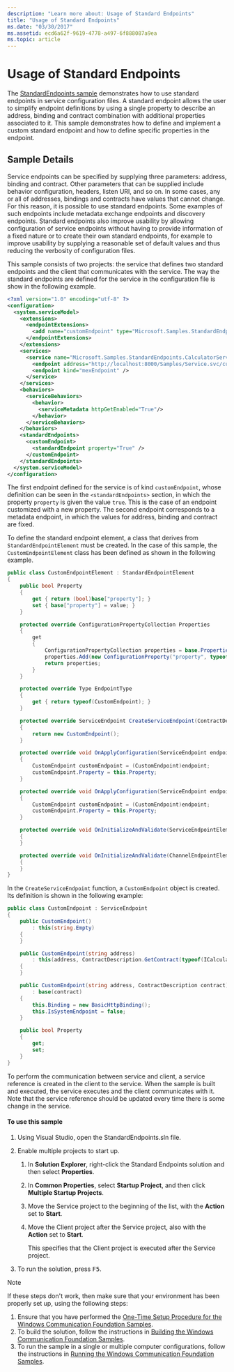 ```yaml
---
description: "Learn more about: Usage of Standard Endpoints"
title: "Usage of Standard Endpoints"
ms.date: "03/30/2017"
ms.assetid: ecd6a62f-9619-4778-a497-6f888087a9ea
ms.topic: article
---
```

# Usage of Standard Endpoints

The [StandardEndpoints sample](https://github.com/dotnet/samples/tree/main/framework/wcf) demonstrates how to use standard endpoints in service configuration files. A standard endpoint allows the user to simplify endpoint definitions by using a single property to describe an address, binding and contract combination with additional properties associated to it. This sample demonstrates how to define and implement a custom standard endpoint and how to define specific properties in the endpoint.

## Sample Details

Service endpoints can be specified by supplying three parameters: address, binding and contract. Other parameters that can be supplied include behavior configuration, headers, listen URI, and so on. In some cases, any or all of addresses, bindings and contracts have values that cannot change. For this reason, it is possible to use standard endpoints. Some examples of such endpoints include metadata exchange endpoints and discovery endpoints. Standard endpoints also improve usability by allowing configuration of service endpoints without having to provide information of a fixed nature or to create their own standard endpoints, for example to improve usability by supplying a reasonable set of default values and thus reducing the verbosity of configuration files.

This sample consists of two projects: the service that defines two standard endpoints and the client that communicates with the service. The way the standard endpoints are defined for the service in the configuration file is show in the following example.

```xml
<?xml version="1.0" encoding="utf-8" ?>
<configuration>
  <system.serviceModel>
    <extensions>
      <endpointExtensions>
        <add name="customEndpoint" type="Microsoft.Samples.StandardEndpoints.CustomEndpointCollectionElement, service" />
      </endpointExtensions>
    </extensions>
    <services>
      <service name="Microsoft.Samples.StandardEndpoints.CalculatorService">
        <endpoint address="http://localhost:8000/Samples/Service.svc/customEndpoint" contract="Microsoft.Samples.StandardEndpoints.ICalculator" kind="customEndpoint" />
        <endpoint kind="mexEndpoint" />
      </service>
    </services>
    <behaviors>
      <serviceBehaviors>
        <behavior>
          <serviceMetadata httpGetEnabled="True"/>
        </behavior>
      </serviceBehaviors>
    </behaviors>
    <standardEndpoints>
      <customEndpoint>
        <standardEndpoint property="True" />
      </customEndpoint>
    </standardEndpoints>
  </system.serviceModel>
</configuration>
```

The first endpoint defined for the service is of kind `customEndpoint`, whose definition can be seen in the `<standardEndpoints>` section, in which the property `property` is given the value `true`. This is the case of an endpoint customized with a new property. The second endpoint corresponds to a metadata endpoint, in which the values for address, binding and contract are fixed.

To define the standard endpoint element, a class that derives from `StandardEndpointElement` must be created. In the case of this sample, the `CustomEndpointElement` class has been defined as shown in the following example.

```csharp
public class CustomEndpointElement : StandardEndpointElement
{
    public bool Property
    {
        get { return (bool)base["property"]; }
        set { base["property"] = value; }
    }

    protected override ConfigurationPropertyCollection Properties
    {
        get
        {
            ConfigurationPropertyCollection properties = base.Properties;
            properties.Add(new ConfigurationProperty("property", typeof(bool), false, ConfigurationPropertyOptions.None));
            return properties;
        }
    }

    protected override Type EndpointType
    {
        get { return typeof(CustomEndpoint); }
    }

    protected override ServiceEndpoint CreateServiceEndpoint(ContractDescription contract)
    {
        return new CustomEndpoint();
    }

    protected override void OnApplyConfiguration(ServiceEndpoint endpoint, ServiceEndpointElement serviceEndpointElement)
    {
        CustomEndpoint customEndpoint = (CustomEndpoint)endpoint;
        customEndpoint.Property = this.Property;
    }

    protected override void OnApplyConfiguration(ServiceEndpoint endpoint, ChannelEndpointElement channelEndpointElement)
    {
        CustomEndpoint customEndpoint = (CustomEndpoint)endpoint;
        customEndpoint.Property = this.Property;
    }

    protected override void OnInitializeAndValidate(ServiceEndpointElement serviceEndpointElement)
    {
    }

    protected override void OnInitializeAndValidate(ChannelEndpointElement channelEndpointElement)
    {
    }
}
```

In the `CreateServiceEndpoint` function, a `CustomEndpoint` object is created. Its definition is shown in the following example:

```csharp
public class CustomEndpoint : ServiceEndpoint
{
    public CustomEndpoint()
        : this(string.Empty)
    {
    }

    public CustomEndpoint(string address)
        : this(address, ContractDescription.GetContract(typeof(ICalculator)))
    {
    }

    public CustomEndpoint(string address, ContractDescription contract)
        : base(contract)
    {
        this.Binding = new BasicHttpBinding();
        this.IsSystemEndpoint = false;
    }

    public bool Property
    {
        get;
        set;
    }
}
```

To perform the communication between service and client, a service reference is created in the client to the service. When the sample is built and executed, the service executes and the client communicates with it. Note that the service reference should be updated every time there is some change in the service.

#### To use this sample

1. Using Visual Studio, open the StandardEndpoints.sln file.

2. Enable multiple projects to start up.

    1. In **Solution Explorer**, right-click the Standard Endpoints solution and then select **Properties**.

    2. In **Common Properties**, select **Startup Project**, and then click **Multiple Startup Projects**.

    3. Move the Service project to the beginning of the list, with the **Action** set to **Start**.

    4. Move the Client project after the Service project, also with the **Action** set to **Start**.

         This specifies that the Client project is executed after the Service project.

3. To run the solution, press <kbd>F5</kbd>.

> [!NOTE]
> If these steps don't work, then make sure that your environment has been properly set up, using the following steps:
>
> 1. Ensure that you have performed the [One-Time Setup Procedure for the Windows Communication Foundation Samples](one-time-setup-procedure-for-the-wcf-samples.md).
> 2. To build the solution, follow the instructions in [Building the Windows Communication Foundation Samples](building-the-samples.md).
> 3. To run the sample in a single or multiple computer configurations, follow the instructions in [Running the Windows Communication Foundation Samples](running-the-samples.md).
